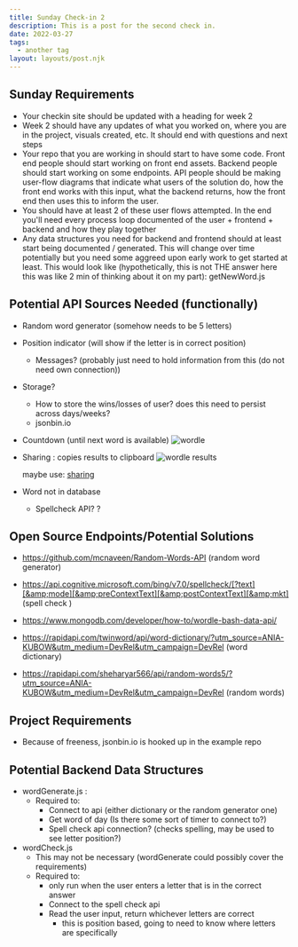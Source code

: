 ```yaml
---
title: Sunday Check-in 2
description: This is a post for the second check in. 
date: 2022-03-27
tags:
  - another tag
layout: layouts/post.njk
---
```

## Sunday Requirements

-  Your checkin site should be updated with a heading for week 2
  -   Week 2 should have any updates of what you worked on, where you are in the project, visuals created, etc. It should end with questions and next steps
  -  Your repo that you are working in should start to have some code. Front end people should start working on front end assets. Backend people should start working on some endpoints. API people should be making user-flow diagrams that indicate what users of the solution do, how the front end works with this input, what the backend returns, how the front end then uses this to inform the user.
   - You should have at least 2 of these user flows attempted. In the end you'll need every process loop documented of the user + frontend + backend and how they play together
  -  Any data structures you need for backend and frontend should at least start being documented / generated. This will change over time potentially but you need some aggreed upon early work to get started at least. This would look like (hypothetically, this is not THE answer here this was like 2 min of thinking about it on my part): getNewWord.js

## Potential API Sources Needed (functionally)
- Random word generator (somehow needs to be 5 letters)
- Position indicator (will show if the letter is in correct position)
    - Messages? (probably just need to hold information from this (do not need own connection))
- Storage? 
    - How to store the wins/losses of user? does this need to persist across days/weeks? 
    - jsonbin.io
- Countdown (until next word is available)
    ![wordle](https://dev-to-uploads.s3.amazonaws.com/uploads/articles/aflsgpu7nmnw6ytvv3qi.png)
- Sharing : copies results to clipboard 
    ![wordle results](https://dev-to-uploads.s3.amazonaws.com/uploads/articles/h7eon4rwta6b61gu72jq.png)

    maybe use: [sharing](https://patternflyelements.org/components/clipboard/)

- Word not in database
    - Spellcheck API? ?
## Open Source Endpoints/Potential Solutions
- https://github.com/mcnaveen/Random-Words-API (random word generator)

- https://api.cognitive.microsoft.com/bing/v7.0/spellcheck/[?text][&amp;mode][&amp;preContextText][&amp;postContextText][&amp;mkt] (spell check )

- https://www.mongodb.com/developer/how-to/wordle-bash-data-api/

- https://rapidapi.com/twinword/api/word-dictionary/?utm_source=ANIA-KUBOW&utm_medium=DevRel&utm_campaign=DevRel 
(word dictionary)

- https://rapidapi.com/sheharyar566/api/random-words5/?utm_source=ANIA-KUBOW&utm_medium=DevRel&utm_campaign=DevRel
(random words)

## Project Requirements
- Because of freeness, jsonbin.io is hooked up in the example repo

## Potential Backend Data Structures
- wordGenerate.js :
  - Required to: 
    - Connect to api (either dictionary or the random generator one)
    - Get word of day (Is there some sort of timer to connect to?)
    - Spell check api connection? (checks spelling, may be used to see letter position?)
- wordCheck.js
  - This may not be necessary (wordGenerate could possibly cover the requirements)
  - Required to:
      - only run when the user enters a letter that is in the correct answer
      - Connect to the spell check api
      - Read the user input, return whichever letters are correct
          - this is position based, going to need to know where letters are specifically
          

  
     